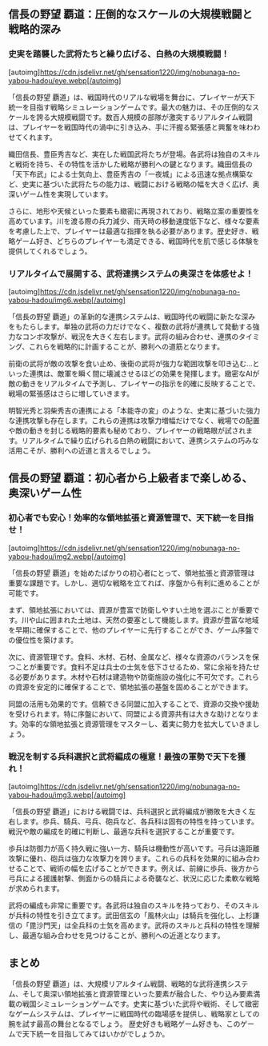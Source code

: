 ## 信長の野望 覇道：圧倒的なスケールの大規模戦闘と戦略的深み

### 史実を踏襲した武将たちと繰り広げる、白熱の大規模戦闘！
[autoimg]https://cdn.jsdelivr.net/gh/sensation1220/img/nobunaga-no-yabou-hadou/eye.webp[/autoimg]


「信長の野望 覇道」は、戦国時代のリアルな戦場を舞台に、プレイヤーが天下統一を目指す戦略シミュレーションゲームです。最大の魅力は、その圧倒的なスケールを誇る大規模戦闘です。数百人規模の部隊が激突するリアルタイム戦闘は、プレイヤーを戦国時代の渦中に引き込み、手に汗握る緊張感と興奮を味わわせてくれます。

織田信長、豊臣秀吉など、実在した戦国武将たちが登場。各武将は独自のスキルと戦術を持ち、その特性を活かした戦略が勝利への鍵となります。織田信長の「天下布武」による士気向上、豊臣秀吉の「一夜城」による迅速な拠点構築など、史実に基づいた武将たちの能力は、戦闘における戦略の幅を大きく広げ、奥深いゲーム性を実現しています。

さらに、地形や天候といった要素も緻密に再現されており、戦略立案の重要性を高めています。川を渡る際の兵力減少、雨天時の移動速度低下など、様々な要素を考慮した上で、プレイヤーは最適な指揮を執る必要があります。歴史好き、戦略ゲーム好き、どちらのプレイヤーも満足できる、戦国時代を肌で感じる体験を提供してくれるでしょう。


### リアルタイムで展開する、武将連携システムの奥深さを体感せよ！
[autoimg]https://cdn.jsdelivr.net/gh/sensation1220/img/nobunaga-no-yabou-hadou/img6.webp[/autoimg]


「信長の野望 覇道」の革新的な連携システムは、戦国時代の戦闘に新たな深みをもたらします。単独の武将の力だけでなく、複数の武将が連携して発動する強力なコンボ攻撃が、戦況を大きく左右します。武将の組み合わせ、連携のタイミング、これらを戦略的に計画することが、勝利への道筋となります。

前衛の武将が敵の攻撃を食い止め、後衛の武将が強力な範囲攻撃を叩き込む…といった連携は、敵軍を瞬く間に壊滅させるほどの効果を発揮します。緻密なAIが敵の動きをリアルタイムで予測し、プレイヤーの指示を的確に反映することで、戦場の緊張感はさらに増していきます。

明智光秀と羽柴秀吉の連携による「本能寺の変」のような、史実に基づいた強力な連携攻撃も存在します。これらの連携は攻撃力増幅だけでなく、戦場での配置や敵の動きを封じる戦略的要素も秘めており、プレイヤーの戦略眼が試されます。リアルタイムで繰り広げられる白熱の戦闘において、連携システムの巧みな活用こそが、勝利への近道と言えるでしょう。


## 信長の野望 覇道：初心者から上級者まで楽しめる、奥深いゲーム性

### 初心者でも安心！効率的な領地拡張と資源管理で、天下統一を目指せ！
[autoimg]https://cdn.jsdelivr.net/gh/sensation1220/img/nobunaga-no-yabou-hadou/img2.webp[/autoimg]


「信長の野望 覇道」を始めたばかりの初心者にとって、領地拡張と資源管理は重要な課題です。しかし、適切な戦略を立てれば、序盤から有利に進めることが可能です。

まず、領地拡張においては、資源が豊富で防衛しやすい土地を選ぶことが重要です。川や山に囲まれた土地は、天然の要塞として機能します。資源が豊富な地域を早期に確保することで、他のプレイヤーに先行することができ、ゲーム序盤での優位性を築けます。

次に、資源管理です。食料、木材、石材、金属など、様々な資源のバランスを保つことが重要です。食料不足は兵士の士気を低下させるため、常に余裕を持たせる必要があります。木材や石材は建造物や防衛施設の強化に不可欠です。これらの資源を安定的に確保することで、領地拡張の基盤を固めることができます。

同盟の活用も効果的です。信頼できる同盟に加入することで、資源の交換や援助を受けられます。特に序盤において、同盟による資源共有は大きな助けとなります。効率的な領地拡張と資源管理をマスターし、着実に勢力を拡大していきましょう。


### 戦況を制する兵科選択と武将編成の極意！最強の軍勢で天下を獲れ！
[autoimg]https://cdn.jsdelivr.net/gh/sensation1220/img/nobunaga-no-yabou-hadou/img3.webp[/autoimg]


「信長の野望 覇道」における戦闘では、兵科選択と武将編成が勝敗を大きく左右します。歩兵、騎兵、弓兵、砲兵など、各兵科は固有の特性を持っています。戦況や敵の編成を的確に判断し、最適な兵科を選択することが重要です。

歩兵は防御力が高く持久戦に強い一方、騎兵は機動性が高いです。弓兵は遠距離攻撃に優れ、砲兵は強力な攻撃力を誇ります。これらの兵科を効果的に組み合わせることで、戦術の幅を広げることができます。例えば、前線に歩兵、後方から弓兵による援護射撃、側面からの騎兵による奇襲など、状況に応じた柔軟な戦略が求められます。

武将の編成も非常に重要です。各武将は独自のスキルを持っており、そのスキルが兵科の特性を引き立てます。武田信玄の「風林火山」は騎兵を強化し、上杉謙信の「毘沙門天」は全兵科の士気を高めます。武将のスキルと兵科の特性を理解し、最適な組み合わせを見つけることが、勝利への近道となります。


## まとめ

「信長の野望 覇道」は、大規模リアルタイム戦闘、戦略的な武将連携システム、そして奥深い領地拡張と資源管理といった要素が融合した、やり込み要素満載の戦国シミュレーションゲームです。史実に基づいた武将や戦術、そして緻密なゲームシステムは、プレイヤーに戦国時代の臨場感を提供し、戦略家としての腕を試す最高の舞台となるでしょう。  歴史好きも戦略ゲーム好きも、このゲームで天下統一を目指してみてはいかがでしょうか。
